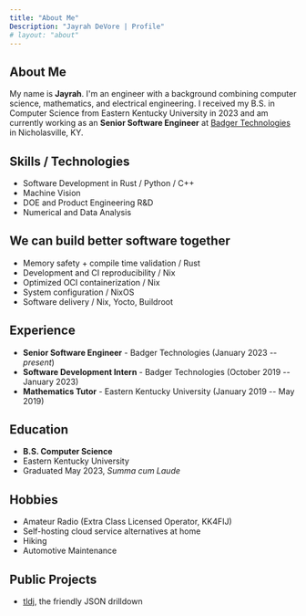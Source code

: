 ```yaml
---
title: "About Me"
Description: "Jayrah DeVore | Profile"
# layout: "about"
---
```


## About Me

My name is **Jayrah**. I'm an engineer with a background combining computer
science, mathematics, and electrical engineering. I received my B.S. in Computer
Science from Eastern Kentucky University in 2023 and am currently working as an
**Senior Software Engineer** at
[Badger Technologies](https://badger-technologies.com) in Nicholasville, KY.

## Skills / Technologies

- Software Development in Rust / Python / C++
- Machine Vision
- DOE and Product Engineering R&D
- Numerical and Data Analysis

## We can build better software together

- Memory safety + compile time validation / Rust
- Development and CI reproducibility / Nix
- Optimized OCI containerization / Nix
- System configuration / NixOS
- Software delivery / Nix, Yocto, Buildroot

## Experience

- **Senior Software Engineer** - Badger Technologies (January 2023 -- _present_)
- **Software Development Intern** - Badger Technologies (October 2019 --
  January 2023)
- **Mathematics Tutor** - Eastern Kentucky University (January 2019 -- May 2019)

## Education

- **B.S. Computer Science**
- Eastern Kentucky University
- Graduated May 2023, _Summa cum Laude_

## Hobbies

- Amateur Radio (Extra Class Licensed Operator, KK4FIJ)
- Self-hosting cloud service alternatives at home
- Hiking
- Automotive Maintenance

## Public Projects

- [tldj](https://github.com/jayrahdevore/tldrj), the friendly JSON drilldown
